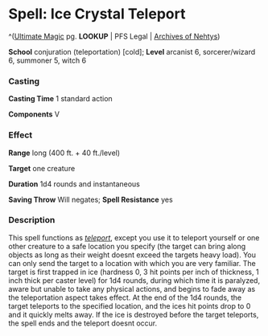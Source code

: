 # Spell: Ice Crystal Teleport

^([Ultimate Magic][ss-ice-crystal-teleport] pg. **LOOKUP** | PFS Legal | [Archives of Nehtys][sn-ice-crystal-teleport])

**School** conjuration (teleportation) [cold]; **Level** arcanist 6, sorcerer/wizard 6, summoner 5, witch 6

### Casting

**Casting Time** 1 standard action  

**Components** V

### Effect

**Range** long (400 ft. + 40 ft./level)  

**Target** one creature  

**Duration** 1d4 rounds and instantaneous  

**Saving Throw** Will negates; **Spell Resistance** yes

### Description

This spell functions as _[teleport]_, except you use it to teleport yourself or one other creature to a safe location you specify (the target can bring along objects as long as their weight doesnt exceed the targets heavy load). You can only send the target to a location with which you are very familiar. The target is first trapped in ice (hardness 0, 3 hit points per inch of thickness, 1 inch thick per caster level) for 1d4 rounds, during which time it is paralyzed, aware but unable to take any physical actions, and begins to fade away as the teleportation aspect takes effect. At the end of the 1d4 rounds, the target teleports to the specified location, and the ices hit points drop to 0 and it quickly melts away. If the ice is destroyed before the target teleports, the spell ends and the teleport doesnt occur.

[ss-ice-crystal-teleport]: http://paizo.com/pathfinderRPG/v57
[sn-ice-crystal-teleport]: http://www.archivesofnethys.com/SpellDisplay.aspx?ItemName=Ice%20Crystal%20Teleport
[teleport]: http://www.archivesofnethys.com/SpellDisplay.aspx?ItemName=teleport
